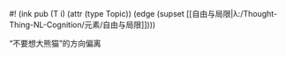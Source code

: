 #! (ink pub (T i) (attr (type Topic)) (edge (supset [[自由与局限|λ:/Thought-Thing-NL-Cognition/元素/自由与局限]])))

“不要想大熊猫”的方向偏离